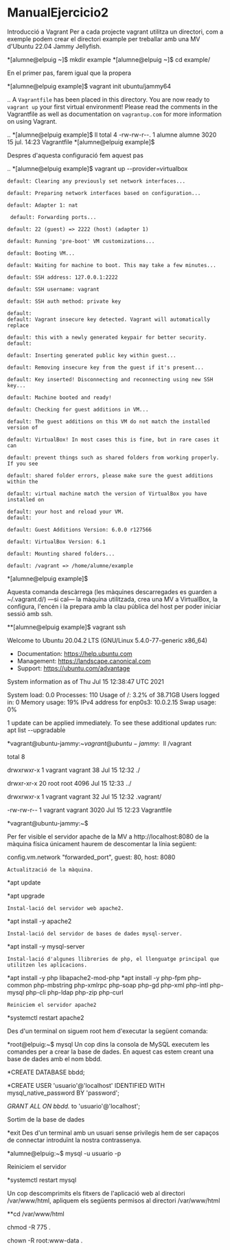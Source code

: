 # ManualEjercicio2
Introducció a Vagrant
Per a cada projecte vagrant utilitza un directori, com a exemple podem crear el directori example per treballar amb una MV d'Ubuntu 22.04 Jammy Jellyfish.

*[alumne@elpuig ~]$ mkdir example
*[alumne@elpuig ~]$ cd example/

En el primer pas, farem igual que la propera

*[alumne@elpuig example]$ vagrant init ubuntu/jammy64

..
 A `Vagrantfile` has been placed in this directory. You are now
 ready to `vagrant up` your first virtual environment! Please read
 the comments in the Vagrantfile as well as documentation on
 `vagrantup.com` for more information on using Vagrant.

..
*[alumne@elpuig example]$ ll
total 4
-rw-rw-r--. 1 alumne alumne 3020 15 jul. 14:23 Vagrantfile
*[alumne@elpuig example]$

Despres d'aquesta configuració fem aquest pas 

..
*[alumne@elpuig example]$ vagrant up --provider=virtualbox


    default: Clearing any previously set network interfaces...

    default: Preparing network interfaces based on configuration...

    default: Adapter 1: nat
    
     default: Forwarding ports...

    default: 22 (guest) => 2222 (host) (adapter 1)

    default: Running 'pre-boot' VM customizations...

    default: Booting VM...

    default: Waiting for machine to boot. This may take a few minutes...

    default: SSH address: 127.0.0.1:2222

    default: SSH username: vagrant

    default: SSH auth method: private key

    default: 
    default: Vagrant insecure key detected. Vagrant will automatically replace

    default: this with a newly generated keypair for better security.
    default: 

    default: Inserting generated public key within guest...

    default: Removing insecure key from the guest if it's present...

    default: Key inserted! Disconnecting and reconnecting using new SSH key...

    default: Machine booted and ready!

    default: Checking for guest additions in VM...

    default: The guest additions on this VM do not match the installed version of

    default: VirtualBox! In most cases this is fine, but in rare cases it can

    default: prevent things such as shared folders from working properly. If you see

    default: shared folder errors, please make sure the guest additions within the

    default: virtual machine match the version of VirtualBox you have installed on

    default: your host and reload your VM.
    default: 

    default: Guest Additions Version: 6.0.0 r127566

    default: VirtualBox Version: 6.1

    default: Mounting shared folders...

    default: /vagrant => /home/alumne/example


*[alumne@elpuig example]$

Aquesta comanda descàrrega (les màquines descarregades es guarden a ~/.vagrant.d/) —si cal— la màquina utilitzada, crea una MV a VirtualBox, la configura, l'encén i la prepara amb la clau pública del host per poder iniciar sessió amb ssh.

**[alumne@elpuig example]$ vagrant ssh

Welcome to Ubuntu 20.04.2 LTS (GNU/Linux 5.4.0-77-generic x86_64)

 * Documentation:  https://help.ubuntu.com
 * Management:     https://landscape.canonical.com
 * Support:        https://ubuntu.com/advantage

  System information as of Thu Jul 15 12:38:47 UTC 2021

  System load:  0.0               Processes:               110
  Usage of /:   3.2% of 38.71GB   Users logged in:         0
  Memory usage: 19%               IPv4 address for enp0s3: 10.0.2.15
  Swap usage:   0%


1 update can be applied immediately.
To see these additional updates run: apt list --upgradable



*vagrant@ubuntu-jammy:~$vagrant@ubuntu-jammy:~$ ll /vagrant


total 8

drwxrwxr-x  1 vagrant vagrant   38 Jul 15 12:32 ./

drwxr-xr-x 20 root    root    4096 Jul 15 12:33 ../

drwxrwxr-x  1 vagrant vagrant   32 Jul 15 12:32 .vagrant/

-rw-rw-r--  1 vagrant vagrant 3020 Jul 15 12:23 Vagrantfile


*vagrant@ubuntu-jammy:~$

Per fer visible el servidor apache de la MV a http://localhost:8080 de la màquina física únicament haurem de descomentar la línia següent:


config.vm.network "forwarded_port", guest: 80, host: 8080



    Actualització de la màquina.

*apt update


*apt upgrade

    Instal·lació del servidor web apache2.


*apt install -y apache2

    Instal·lació del servidor de bases de dades mysql-server.

*apt install -y mysql-server

    Instal·lació d'algunes llibreries de php, el llenguatge principal que utilitzen les aplicacions.

*apt install -y php libapache2-mod-php
*apt install -y php-fpm php-common php-mbstring php-xmlrpc php-soap php-gd php-xml php-intl php-mysql php-cli php-ldap php-zip php-curl

    Reiniciem el servidor apache2

*systemctl restart apache2

Des d'un terminal on siguem root hem d'executar la següent comanda:

*root@elpuig:~$ mysql
Un cop dins la consola de MySQL executem les comandes per a crear la base de dades. En aquest cas estem creant una base de dades amb el nom bbdd.

*CREATE DATABASE bbdd;

*CREATE USER 'usuario'@'localhost' IDENTIFIED WITH mysql_native_password BY 'password';

*GRANT ALL ON bbdd.* to 'usuario'@'localhost';


Sortim de la base de dades

*exit
Des d'un terminal amb un usuari sense privilegis hem de ser capaços de connectar introduïnt la nostra contrassenya.

*alumne@elpuig:~$ mysql -u usuario -p

Reiniciem el servidor

*systemctl restart mysql

Un cop descomprimits els fitxers de l'aplicació web al directori /var/www/html, apliquem els següents permisos al directori /var/www/html

**cd /var/www/html

chmod -R 775 .

chown -R root:www-data .

